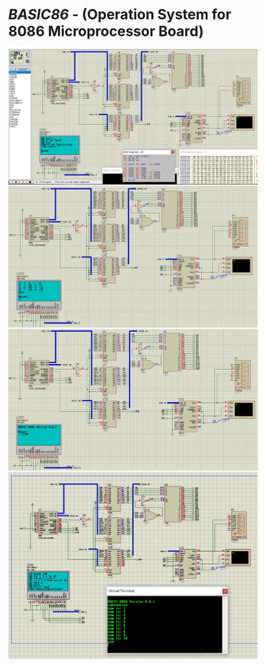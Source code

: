 # *BASIC86* - (Operation System for 8086 Microprocessor Board)

![simul](https://raw.githubusercontent.com/sci-dev-git/basic-interpreter-8086/master/screenshot-1.jpg)
![simul](https://raw.githubusercontent.com/sci-dev-git/basic-interpreter-8086/master/screenshot-2.jpg)
![simul](https://raw.githubusercontent.com/sci-dev-git/basic-interpreter-8086/master/screenshot-3.jpg)
![simul](https://raw.githubusercontent.com/sci-dev-git/basic-interpreter-8086/master/screenshot.jpg)
